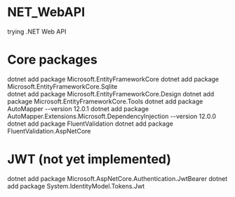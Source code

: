 # NET_WebAPI
trying .NET Web API

# Core packages
dotnet add package Microsoft.EntityFrameworkCore
dotnet add package Microsoft.EntityFrameworkCore.Sqlite  
dotnet add package Microsoft.EntityFrameworkCore.Design
dotnet add package Microsoft.EntityFrameworkCore.Tools
dotnet add package AutoMapper --version 12.0.1
dotnet add package AutoMapper.Extensions.Microsoft.DependencyInjection --version 12.0.0
dotnet add package FluentValidation
dotnet add package FluentValidation.AspNetCore

# JWT (not yet implemented)
dotnet add package Microsoft.AspNetCore.Authentication.JwtBearer
dotnet add package System.IdentityModel.Tokens.Jwt